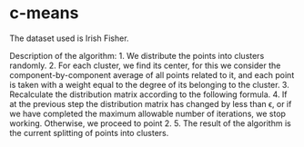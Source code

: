 # c-means

The dataset used is Irish Fisher.

Description of the algorithm:
        1. We distribute the points into clusters randomly.
        2. For each cluster, we find its center, for this we consider the component-by-component
        average of all points related to it, and each point is taken with a weight
        equal to the degree of its belonging to the cluster.
        3. Recalculate the distribution matrix according to the following formula.
        4. If at the previous step the distribution matrix has changed by less than ϵ,
        or if we have completed the maximum allowable number of iterations, we stop
        working. Otherwise, we proceed to point 2.
        5. The result of the algorithm is the current splitting of points into clusters.
